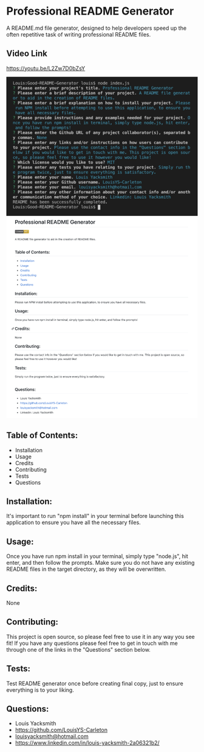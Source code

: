 # Professional README Generator
A README.md file generator, designed to help developers speed up the often repetitive task of writing professional README files.

## Video Link
https://youtu.be/L2Zw7D0bZsY

<img src="./Assets/terminal.png" alt="Terminal prompts">
<img src="./Assets/READMEgen.png" alt="Generated README file">

## Table of Contents:
* Installation
* Usage
* Credits
* Contributing
* Tests
* Questions

## Installation:
It's important to run "npm install" in your terminal before launching this application to ensure you have all the necessary files.

## Usage:
Once you have run npm install in your terminal, simply type "node.js", hit enter, and then follow the prompts. Make sure you do not have any existing README files in the target directory, as they will be overwritten.

## Credits:
None

## Contributing:
This project is open source, so please feel free to use it in any way you see fit! If you have any questions please feel free to get in touch with me through one of the links in the "Questions" section below.

## Tests:
Test README generator once before creating final copy, just to ensure everything is to your liking.


## Questions:
* Louis Yacksmith
* https://github.com/LouisYS-Carleton
* louisyacksmith@hotmail.com
* https://www.linkedin.com/in/louis-yacksmith-2a06321b2/